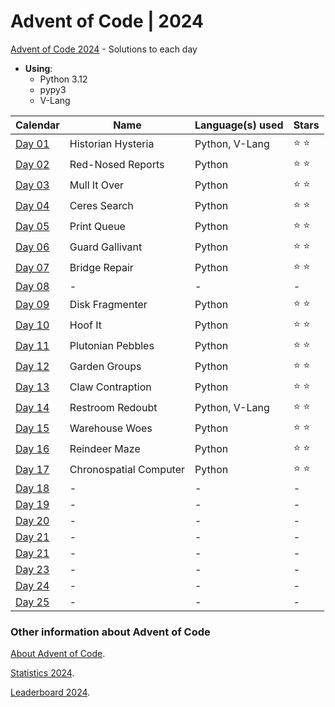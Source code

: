 # Advent of Code | 2024

[Advent of Code 2024](https://adventofcode.com/2024) - Solutions to each day

- **Using**:
    - Python 3.12
    - pypy3
    - V-Lang

| Calendar                                       | Name                   | Language(s) used | Stars         |
|------------------------------------------------|------------------------|------------------|---------------|
| [Day 01](https://adventofcode.com/2024/day/1)  | Historian Hysteria     | Python, V-Lang   | :star: :star: |
| [Day 02](https://adventofcode.com/2024/day/2)  | Red-Nosed Reports      | Python           | :star: :star: |
| [Day 03](https://adventofcode.com/2024/day/3)  | Mull It Over           | Python           | :star: :star: |
| [Day 04](https://adventofcode.com/2024/day/4)  | Ceres Search           | Python           | :star: :star: |
| [Day 05](https://adventofcode.com/2024/day/5)  | Print Queue            | Python           | :star: :star: |
| [Day 06](https://adventofcode.com/2024/day/6)  | Guard Gallivant        | Python           | :star: :star: |
| [Day 07](https://adventofcode.com/2024/day/7)  | Bridge Repair          | Python           | :star: :star: |
| [Day 08](https://adventofcode.com/2024/day/8)  | -                      | -                | -             |
| [Day 09](https://adventofcode.com/2024/day/9)  | Disk Fragmenter        | Python           | :star: :star: |
| [Day 10](https://adventofcode.com/2024/day/10) | Hoof It                | Python           | :star: :star: |
| [Day 11](https://adventofcode.com/2024/day/11) | Plutonian Pebbles      | Python           | :star: :star: |
| [Day 12](https://adventofcode.com/2024/day/12) | Garden Groups          | Python           | :star: :star: |
| [Day 13](https://adventofcode.com/2024/day/13) | Claw Contraption       | Python           | :star: :star: |
| [Day 14](https://adventofcode.com/2024/day/14) | Restroom Redoubt       | Python, V-Lang   | :star: :star: |
| [Day 15](https://adventofcode.com/2024/day/15) | Warehouse Woes         | Python           | :star: :star: |
| [Day 16](https://adventofcode.com/2024/day/16) | Reindeer Maze          | Python           | :star: :star: |
| [Day 17](https://adventofcode.com/2024/day/17) | Chronospatial Computer | Python           | :star: :star: |
| [Day 18](https://adventofcode.com/2024/day/18) | -                      | -                | -             |
| [Day 19](https://adventofcode.com/2024/day/19) | -                      | -                | -             |
| [Day 20](https://adventofcode.com/2024/day/20) | -                      | -                | -             |
| [Day 21](https://adventofcode.com/2024/day/21) | -                      | -                | -             |
| [Day 21](https://adventofcode.com/2024/day/22) | -                      | -                | -             |
| [Day 23](https://adventofcode.com/2024/day/23) | -                      | -                | -             |
| [Day 24](https://adventofcode.com/2024/day/24) | -                      | -                | -             |
| [Day 25](https://adventofcode.com/2024/day/25) | -                      | -                | -             |

### Other information about **Advent of Code**

[About Advent of Code](https://adventofcode.com/2024/about).

[Statistics 2024](https://adventofcode.com/2024/stats).

[Leaderboard 2024](https://adventofcode.com/2024/leaderboard).
